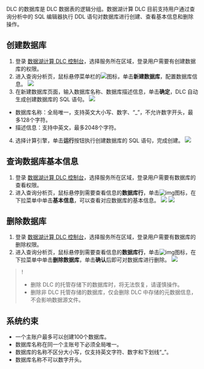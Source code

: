DLC 的数据库是 DLC 数据表的逻辑分组。数据湖计算 DLC 目前支持用户通过查询分析中的 SQL 编辑器执行 DDL 语句对数据库进行创建、查看基本信息和删除操作。
## 创建数据库
1. 登录 [数据湖计算 DLC 控制台](https://console.cloud.tencent.com/dlc)，选择服务所在区域，登录用户需要有创建数据库的权限。
2. 进入查询分析页，鼠标悬停菜单栏的![](https://main.qcloudimg.com/raw/426bfc0a281aef830bd68a64f698f9a2.png)图标，单击**新建数据库**，配置数据库信息。
![](https://qcloudimg.tencent-cloud.cn/raw/d144cc61c3b9fccc0ee69c96feed00bf.png)
3. 在新建数据库页面，输入数据库名称、数据库描述信息，单击**确定**，DLC 自动生成创建数据库的 SQL 语句。
![](https://qcloudimg.tencent-cloud.cn/raw/7a34de46779a9255b494d624385b032b.png)
- 数据库名称：全局唯一，支持英文大小写、数字、“_”，不允许数字开头，最多128个字符。
- 描述信息：支持中英文，最多2048个字符。
4. 选择计算引擎，单击**运行**按钮执行创建数据库的 SQL 语句，完成创建。
![](https://qcloudimg.tencent-cloud.cn/raw/b5f4ed2c66014e91df3ecb53acd5ff10.png)

## 查询数据库基本信息
1. 登录 [数据湖计算 DLC 控制台](https://console.cloud.tencent.com/dlc)，选择服务所在区域，登录用户需要有数据库的查看权限。
2. 进入查询分析页，鼠标悬停到需要查看信息的**数据库行**，单击![img](https://main.qcloudimg.com/raw/b11192b7791016669333f5321cc6825e.png)图标，在下拉菜单中单击**基本信息**，可以查看对应数据库的基本信息。
![](https://qcloudimg.tencent-cloud.cn/raw/6ebd9825600615b60d7d9eb7968f264c.png)
![](https://qcloudimg.tencent-cloud.cn/raw/014cb67fd16a2262768ba56bdd713ff8.png)

## 删除数据库
1. 登录 [数据湖计算 DLC 控制台](https://console.cloud.tencent.com/dlc)，选择服务所在区域，登录用户需要有数据库的删除权限。
2. 进入查询分析页，鼠标悬停到需要查看信息的**数据库行**，单击![img](https://main.qcloudimg.com/raw/b11192b7791016669333f5321cc6825e.png)图标，在下拉菜单中单击**删除数据库**，单击**确认**后即可对数据库进行删除。
![](https://qcloudimg.tencent-cloud.cn/raw/327d63366232c1573a37f372e9949861.png)

>! 
>- 删除 DLC 的托管存储下的数据库时，将无法恢复，请谨慎操作。
>- 删除非 DLC 托管存储的数据库，仅会删除 DLC 中存储的元数据信息，不会影响数据源文件。

## 系统约束
- 一个主账户最多可以创建100个数据库。
- 数据库名称在同一个主账号下必须全局唯一。
- 数据库的名称不区分大小写，仅支持英文字符、数字和下划线“_”。
- 数据库名称不可以数字开头。

